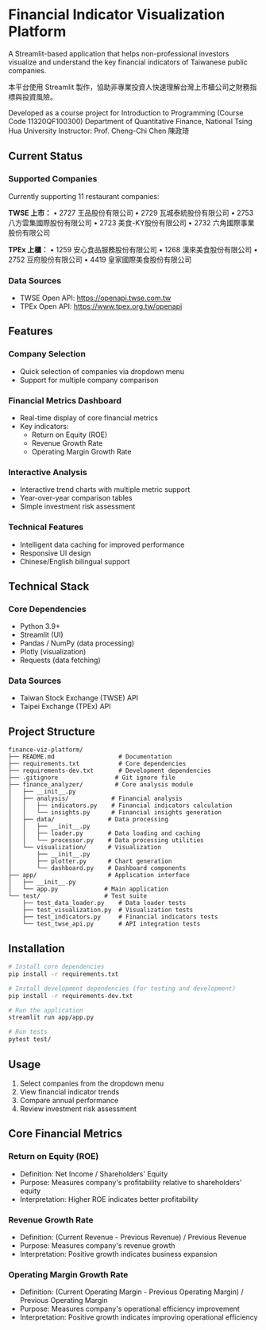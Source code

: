 # Financial Indicator Visualization Platform

A Streamlit-based application that helps non-professional investors visualize and understand the key financial indicators of Taiwanese public companies.

本平台使用 Streamlit 製作，協助非專業投資人快速理解台灣上市櫃公司之財務指標與投資風險。

Developed as a course project for Introduction to Programming (Course Code 11320QF100300)
Department of Quantitative Finance, National Tsing Hua University
Instructor: Prof. Cheng-Chi Chen 陳政琦

## Current Status

### Supported Companies
Currently supporting 11 restaurant companies:

**TWSE 上市：**
	•	2727 王品股份有限公司
	•	2729 瓦城泰統股份有限公司
	•	2753 八方雲集國際股份有限公司
	•	2723 美食-KY股份有限公司
	•	2732 六角國際事業股份有限公司

**TPEx 上櫃：**
	•	1259 安心食品服務股份有限公司
	•	1268 漢來美食股份有限公司
	•	2752 豆府股份有限公司
	•	4419 皇家國際美食股份有限公司

### Data Sources
- TWSE Open API: https://openapi.twse.com.tw
- TPEx Open API: https://www.tpex.org.tw/openapi

## Features

### Company Selection
- Quick selection of companies via dropdown menu
- Support for multiple company comparison

### Financial Metrics Dashboard
- Real-time display of core financial metrics
- Key indicators:
  - Return on Equity (ROE)
  - Revenue Growth Rate
  - Operating Margin Growth Rate

### Interactive Analysis
- Interactive trend charts with multiple metric support
- Year-over-year comparison tables
- Simple investment risk assessment

### Technical Features
- Intelligent data caching for improved performance
- Responsive UI design
- Chinese/English bilingual support

## Technical Stack

### Core Dependencies
- Python 3.9+
- Streamlit (UI)
- Pandas / NumPy (data processing)
- Plotly (visualization)
- Requests (data fetching)

### Data Sources
- Taiwan Stock Exchange (TWSE) API
- Taipei Exchange (TPEx) API

## Project Structure

```
finance-viz-platform/
├── README.md                  # Documentation
├── requirements.txt           # Core dependencies
├── requirements-dev.txt       # Development dependencies
├── .gitignore                # Git ignore file
├── finance_analyzer/         # Core analysis module
│   ├── __init__.py
│   ├── analysis/            # Financial analysis
│   │   ├── indicators.py    # Financial indicators calculation
│   │   └── insights.py      # Financial insights generation
│   ├── data/               # Data processing
│   │   ├── __init__.py
│   │   ├── loader.py       # Data loading and caching
│   │   └── processor.py    # Data processing utilities
│   └── visualization/      # Visualization
│       ├── __init__.py
│       ├── plotter.py      # Chart generation
│       └── dashboard.py    # Dashboard components
├── app/                    # Application interface
│   ├── __init__.py
│   └── app.py             # Main application
└── test/                  # Test suite
    ├── test_data_loader.py    # Data loader tests
    ├── test_visualization.py  # Visualization tests
    ├── test_indicators.py     # Financial indicators tests
    └── test_twse_api.py       # API integration tests
```

## Installation

```bash
# Install core dependencies
pip install -r requirements.txt

# Install development dependencies (for testing and development)
pip install -r requirements-dev.txt

# Run the application
streamlit run app/app.py

# Run tests
pytest test/
```

## Usage

1. Select companies from the dropdown menu
2. View financial indicator trends
3. Compare annual performance
4. Review investment risk assessment

## Core Financial Metrics

### Return on Equity (ROE)
- Definition: Net Income / Shareholders' Equity
- Purpose: Measures company's profitability relative to shareholders' equity
- Interpretation: Higher ROE indicates better profitability

### Revenue Growth Rate
- Definition: (Current Revenue - Previous Revenue) / Previous Revenue
- Purpose: Measures company's revenue growth
- Interpretation: Positive growth indicates business expansion

### Operating Margin Growth Rate
- Definition: (Current Operating Margin - Previous Operating Margin) / Previous Operating Margin
- Purpose: Measures company's operational efficiency improvement
- Interpretation: Positive growth indicates improving operational efficiency
